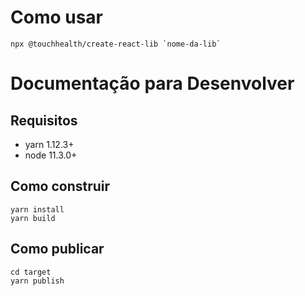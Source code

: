 # Como usar

~~~
npx @touchhealth/create-react-lib `nome-da-lib`
~~~

# Documentação para Desenvolver

## Requisitos

* yarn 1.12.3+
* node 11.3.0+

## Como construir

~~~
yarn install
yarn build
~~~

## Como publicar

~~~
cd target
yarn publish
~~~
